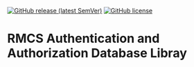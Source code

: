 <!-- PROJECT SHIELDS -->
[![GitHub release (latest SemVer)](https://img.shields.io/github/v/release/chandrawi/rmcs-auth-db)](https://github.com/chandrawi/rmcs-auth-db/releases)
[![GitHub license](https://img.shields.io/github/license/chandrawi/rmcs-auth-db)](https://github.com/chandrawi/rmcs-auth-db/blob/main/LICENSE)

# RMCS Authentication and Authorization Database Libray
